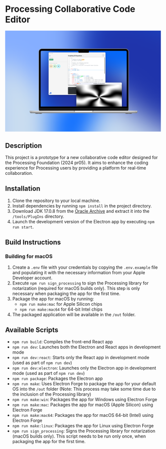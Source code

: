 # Processing Collaborative Code Editor

![PCE_banner2.png](assets/PCE_banner2.png)

## Description
This project is a prototype for a new collaborative code editor designed for the Processing Foundation (2024 pr05). It aims to enhance the coding experience for Processing users by providing a platform for real-time collaboration.

## Installation
1. Clone the repository to your local machine.
2. Install dependencies by running `npm install` in the project directory.
3. Download JDK 17.0.8 from the [Oracle Archive](https://www.oracle.com/java/technologies/javase/jdk17-archive-downloads.html) and extract it into the `/tools/PlugIns` directory.
4. Launch the development version of the Electron app by executing `npm run start`.

## Build Instructions
### Building for macOS
1. Create a `.env` file with your credentials by copying the `.env.example` file and populating it with the necessary information from your Apple Developer account.
2. Execute `npm run sign_processing` to sign the Processing library for notarization (required for macOS builds only). This step is only necessary when packaging the app for the first time.
3. Package the app for macOS by running:
   - `npm run make:mac` for Apple Silicon chips
   - `npm run make:mac64` for 64-bit Intel chips
4. The packaged application will be available in the `/out` folder.

## Available Scripts
- `npm run build`: Compiles the front-end React app
- `npm run dev`: Launches both the Electron and React apps in development mode
- `npm run dev:react`: Starts only the React app in development mode (used as part of `npm run dev`)
- `npm run dev:electron`: Launches only the Electron app in development mode (used as part of `npm run dev`)
- `npm run package`: Packages the Electron app
- `npm run make`: Uses Electron Forge to package the app for your default OS into the `/out` folder (Note: This process may take some time due to the inclusion of the Processing library)
- `npm run make:win`: Packages the app for Windows using Electron Forge
- `npm run make:mac`: Packages the app for macOS (Apple Silicon) using Electron Forge
- `npm run make:mac64`: Packages the app for macOS 64-bit (Intel) using Electron Forge
- `npm run make:linux`: Packages the app for Linux using Electron Forge
- `npm run sign_processing`: Signs the Processing library for notarization (macOS builds only). This script needs to be run only once, when packaging the app for the first time.
